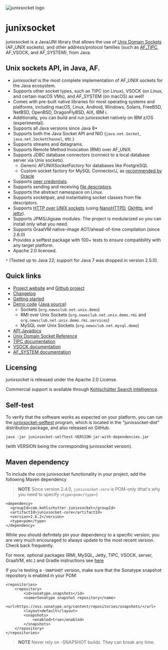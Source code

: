 ![junixsocket logo](https://user-images.githubusercontent.com/822690/246675372-d1775152-5f5e-4576-8f3d-8445779ea584.png)

# junixsocket

junixsocket is a Java/JNI library that allows the use of
[Unix Domain Sockets](https://en.wikipedia.org/wiki/Unix_domain_socket) (AF_UNIX sockets), and
other address/protocol families (such as [AF_TIPC](http://tipc.io/), AF_VSOCK, and AF_SYSTEM),
from Java.

## Unix sockets API, in Java, AF.

* *junixsocket* is the most complete implementation of AF_UNIX sockets for the Java ecosystem.
* Supports other socket types, such as TIPC (on Linux), VSOCK (on Linux, and certain macOS VMs), and
  AF_SYSTEM (on macOS) as well!
* Comes with pre-built native libraries for most operating systems and platforms, including
  macOS, Linux, Android, Windows, Solaris, FreeBSD, NetBSD, OpenBSD, DragonFlyBSD, AIX, IBM i.
* Additionally, you can build and run junixsocket natively on IBM z/OS (experimental).
* Supports all Java versions since Java 8*
* Supports both the Java Socket API and NIO (`java.net.Socket`, `java.net.SocketChannel`, etc.)
* Supports streams and datagrams.
* Supports Remote Method Invocation (RMI) over AF_UNIX.
* Supports JDBC database connectors (connect to a local database server via Unix sockets).
    * Generic *AFUNIXSocketFactory* for databases like PostgreSQL
    * Custom socket factory for MySQL Connector/J, as [recommended by Oracle](https://dev.mysql.com/doc/connector-j/8.0/en/connector-j-unix-socket.html)
* Supports [peer credentials](https://kohlschutter.github.io/junixsocket/peercreds.html).
* Supports sending and receiving [file descriptors](https://kohlschutter.github.io/junixsocket/filedescriptors.html).
* Supports the abstract namespace on Linux.
* Supports socketpair, and instantiating socket classes from file descriptors.
* Supports [HTTP over UNIX sockets](https://kohlschutter.github.io/junixsocket/http.html) (using [NanoHTTPD](https://github.com/NanoHttpd/nanohttpd), [OkHttp](https://github.com/square/okhttp), and [jetty](https://github.com/eclipse/jetty.project/)).
* Supports JPMS/Jigsaw modules. The project is modularized so you can install only what you need.
* Supports GraalVM native-image AOT/ahead-of-time compilation (since 2.6.0)
* Provides a selftest package with 100+ tests to ensure compatibility with any target platform.
* Apache 2.0 licensed.

`*` (Tested up to Java 22; support for Java 7 was dropped in version 2.5.0).

## Quick links

 * [Project website](https://kohlschutter.github.io/junixsocket/) and [Github project](https://github.com/kohlschutter/junixsocket/)
 * [Changelog](https://kohlschutter.github.io/junixsocket/changelog.html)
 * [Getting started](https://kohlschutter.github.io/junixsocket/quickstart.html)
 * [Demo code](https://kohlschutter.github.io/junixsocket/demo.html) ([Java source](https://kohlschutter.github.io/junixsocket/junixsocket-demo/xref/index.html))
    - Sockets (`org.newsclub.net.unix.demo`)
    - RMI over Unix Sockets (`org.newsclub.net.unix.demo.rmi` and `org.newsclub.net.unix.demo.rmi.services`)
    - MySQL over Unix Sockets  (`org.newsclub.net.mysql.demo`)
  * [API Javadocs](https://kohlschutter.github.io/junixsocket/apidocs/)
  * [Unix Domain Socket Reference](https://kohlschutter.github.io/junixsocket/unixsockets.html)
  * [TIPC documentation](https://kohlschutter.github.io/junixsocket/junixsocket-tipc/index.html)
  * [VSOCK documentation](https://kohlschutter.github.io/junixsocket/junixsocket-vsock/index.html)
  * [AF_SYSTEM documentation](https://kohlschutter.github.io/junixsocket/junixsocket-darwin/index.html)

## Licensing

junixsocket is released under the Apache 2.0 License.

Commercial support is available through [Kohlschütter Search Intelligence](http://www.kohlschutter.com/).

## Self-test

To verify that the software works as expected on your platform, you can run the
[junixsocket-selftest](https://kohlschutter.github.io/junixsocket/selftest.html) program, which is
located in the "junixsocket-dist" distribution package, and also released on GitHub.

```
java -jar junixsocket-selftest-VERSION-jar-with-dependencies.jar
```

(with VERSION being the corresponding junixsocket version).

## Maven dependency

To include the core junixsocket functionality in your project, add the following Maven dependency

> **NOTE** Since version 2.4.0, `junixsocket-core` is POM-only (that's why you need to specify `<type>pom</type>`)

```
<dependency>
  <groupId>com.kohlschutter.junixsocket</groupId>
  <artifactId>junixsocket-core</artifactId>
  <version>2.6.2</version>
  <type>pom</type>
</dependency>
```

While you should definitely pin your dependency to a specific version, you are very much encouraged to always update to the most recent version. Check back frequently.

For more, optional packages (RMI, MySQL, Jetty, TIPC, VSOCK, server, GraalVM, etc.) and Gradle instructions see
[here](https://kohlschutter.github.io/junixsocket/dependency.html)

If you're testing a `-SNAPSHOT` version, make sure that the Sonatype snapshot repository is enabled in your POM:

```
<repositories>
    <repository>
        <id>sonatype.snapshots</id>
        <name>Sonatype snapshot repository</name>
        <url>https://oss.sonatype.org/content/repositories/snapshots/</url>
        <layout>default</layout>
        <snapshots>
            <enabled>true</enabled>
        </snapshots>
    </repository>
</repositories>
```

> **NOTE** Never rely on -SNAPSHOT builds. They can break any time.
